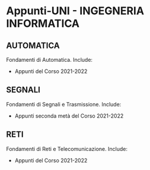 # Appunti-UNI - INGEGNERIA INFORMATICA

## AUTOMATICA
Fondamenti di Automatica. Include:
- Appunti del Corso 2021-2022
## SEGNALI
Fondamenti di Segnali e Trasmissione. Include:
- Appunti seconda metà del Corso 2021-2022
## RETI
Fondamenti di Reti e Telecomunicazione. Include:
- Appunti del Corso 2021-2022
